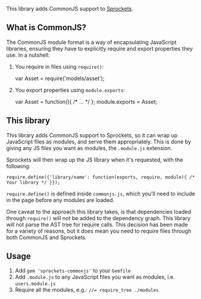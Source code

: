 This library adds CommonJS support to [Sprockets](https://github.com/sstephenson/sprockets).

## What is CommonJS?

The CommonJS module format is a way of encapsulating JavaScript libraries, ensuring they have to explicitly require and export properties they use. In a nutshell:

1. You require in files using `require()`:

    var Asset = require('models/asset');

2. You export properties using `module.exports`:

    var Asset = function(){ /* ... */ };
    module.exports = Asset;

## This library

This library adds CommonJS support to Sprockets, so it can wrap up JavaScript files as modules, and serve them appropriately. This is done by giving any JS files you want as modules, the `.module.js` extension.

Sprockets will then wrap up the JS library when it's requested, with the following:

    require.define({'library/name': function(exports, require, module){ /* Your library */ }});

`require.define()` is defined inside `commonjs.js`, which you'll need to include in the page before any modules are loaded.

One caveat to the approach this library takes, is that dependencies loaded through `require()` will not be added to the dependency graph. This library will not parse the AST tree for require calls. This decision has been made for a variety of reasons, but it does mean you need to require files through both CommonJS and Sprockets.

## Usage

1. Add `gem 'sprockets-commonjs'` to your `Gemfile`
1. Add `.module.js` to any JavaScript files you want as modules, i.e. `users.module.js`
1. Require all the modules, e.g.: `//= require_tree ./modules`
